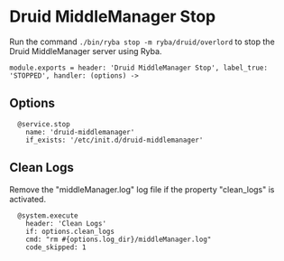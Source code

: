 
# Druid MiddleManager Stop

Run the command `./bin/ryba stop -m ryba/druid/overlord` to stop the Druid 
MiddleManager server using Ryba.

    module.exports = header: 'Druid MiddleManager Stop', label_true: 'STOPPED', handler: (options) ->

## Options

      @service.stop
        name: 'druid-middlemanager'
        if_exists: '/etc/init.d/druid-middlemanager'

## Clean Logs

Remove the "middleManager.log" log file if the property "clean_logs" is
activated.

      @system.execute
        header: 'Clean Logs'
        if: options.clean_logs
        cmd: "rm #{options.log_dir}/middleManager.log"
        code_skipped: 1
